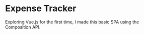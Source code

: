 # Expense Tracker

Exploring Vue.js for the first time, I made this basic SPA using the Composition API.

